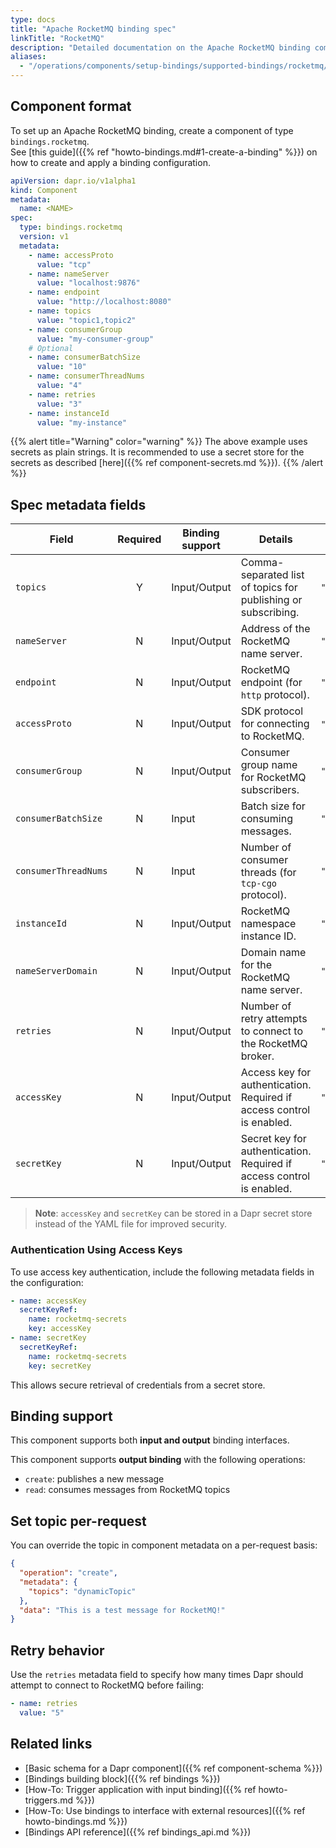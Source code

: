```yaml
---
type: docs
title: "Apache RocketMQ binding spec"
linkTitle: "RocketMQ"
description: "Detailed documentation on the Apache RocketMQ binding component"
aliases:
  - "/operations/components/setup-bindings/supported-bindings/rocketmq/"
---
```



## Component format

To set up an Apache RocketMQ binding, create a component of type `bindings.rocketmq`.  
See [this guide]({{% ref "howto-bindings.md#1-create-a-binding" %}}) on how to create and apply a binding configuration.

```yaml
apiVersion: dapr.io/v1alpha1
kind: Component
metadata:
  name: <NAME>
spec:
  type: bindings.rocketmq
  version: v1
  metadata:
    - name: accessProto
      value: "tcp"
    - name: nameServer
      value: "localhost:9876"
    - name: endpoint
      value: "http://localhost:8080"
    - name: topics
      value: "topic1,topic2"
    - name: consumerGroup
      value: "my-consumer-group"
    # Optional
    - name: consumerBatchSize
      value: "10"
    - name: consumerThreadNums
      value: "4"
    - name: retries
      value: "3"
    - name: instanceId
      value: "my-instance"
````

{{% alert title="Warning" color="warning" %}}
The above example uses secrets as plain strings.
It is recommended to use a secret store for the secrets as described [here]({{% ref component-secrets.md %}}).
{{% /alert %}}

## Spec metadata fields

| Field                | Required | Binding support | Details                                                               | Example                        |
| -------------------- | :------: | --------------- | --------------------------------------------------------------------- | ------------------------------ |
| `topics`             |     Y    | Input/Output    | Comma-separated list of topics for publishing or subscribing.         | `"topic1,topic2"`              |
| `nameServer`         |     N    | Input/Output    | Address of the RocketMQ name server.                                  | `"localhost:9876"`             |
| `endpoint`           |     N    | Input/Output    | RocketMQ endpoint (for `http` protocol).                              | `"http://localhost:8080"`      |
| `accessProto`        |     N    | Input/Output    | SDK protocol for connecting to RocketMQ.                              | `"tcp"`, `"tcp-cgo"`, `"http"` |
| `consumerGroup`      |     N    | Input/Output    | Consumer group name for RocketMQ subscribers.                         | `"my-consumer-group"`          |
| `consumerBatchSize`  |     N    | Input           | Batch size for consuming messages.                                    | `"10"`                         |
| `consumerThreadNums` |     N    | Input           | Number of consumer threads (for `tcp-cgo` protocol).                  | `"4"`                          |
| `instanceId`         |     N    | Input/Output    | RocketMQ namespace instance ID.                                       | `"my-instance"`                |
| `nameServerDomain`   |     N    | Input/Output    | Domain name for the RocketMQ name server.                             | `"rocketmq.example.com"`       |
| `retries`            |     N    | Input/Output    | Number of retry attempts to connect to the RocketMQ broker.           | `"3"`                          |
| `accessKey`          |     N   | Input/Output    | Access key for authentication. Required if access control is enabled. | `"access-key"`                 |
| `secretKey`          |     N   | Input/Output    | Secret key for authentication. Required if access control is enabled. | `"secret-key"`                 |

> **Note**: `accessKey` and `secretKey` can be stored in a Dapr secret store instead of the YAML file for improved security.

### Authentication Using Access Keys

To use access key authentication, include the following metadata fields in the configuration:

```yaml
- name: accessKey
  secretKeyRef:
    name: rocketmq-secrets
    key: accessKey
- name: secretKey
  secretKeyRef:
    name: rocketmq-secrets
    key: secretKey
```

This allows secure retrieval of credentials from a secret store.

## Binding support

This component supports both **input and output** binding interfaces.

This component supports **output binding** with the following operations:

* `create`: publishes a new message
* `read`: consumes messages from RocketMQ topics

## Set topic per-request

You can override the topic in component metadata on a per-request basis:

```json
{
  "operation": "create",
  "metadata": {
    "topics": "dynamicTopic"
  },
  "data": "This is a test message for RocketMQ!"
}
```

## Retry behavior

Use the `retries` metadata field to specify how many times Dapr should attempt to connect to RocketMQ before failing:

```yaml
- name: retries
  value: "5"
```

## Related links

- [Basic schema for a Dapr component]({{% ref component-schema %}})
- [Bindings building block]({{% ref bindings %}})
- [How-To: Trigger application with input binding]({{% ref howto-triggers.md %}})
- [How-To: Use bindings to interface with external resources]({{% ref howto-bindings.md %}})
- [Bindings API reference]({{% ref bindings_api.md %}})
